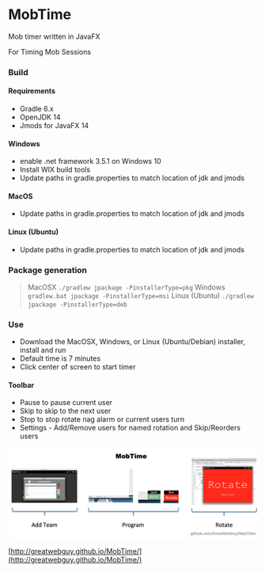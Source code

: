 # MobTime
Mob timer written in JavaFX

For Timing Mob Sessions

### Build
#### Requirements
- Gradle 6.x
- OpenJDK 14
- Jmods for JavaFX 14

#### Windows
- enable .net framework 3.5.1 on Windows 10
- Install WIX build tools
- Update paths in gradle.properties to match location of jdk and jmods

#### MacOS
- Update paths in gradle.properties to match location of jdk and jmods

#### Linux (Ubuntu)
- Update paths in gradle.properties to match location of jdk and jmods

### Package generation
> MacOSX
> ```./gradlew jpackage -PinstallerType=pkg```
> Windows
> ```gradlew.bat jpackage -PinstallerType=msi```
> Linux (Ubuntu)
> ```./gradlew jpackage -PinstallerType=deb```

### Use
- Download the MacOSX, Windows, or Linux (Ubuntu/Debian) installer, install and run
- Default time is 7 minutes
- Click center of screen to start timer

#### Toolbar
 * Pause to pause current user
 * Skip to skip to the next user
 * Stop to stop rotate nag alarm or current users turn
 * Settings - Add/Remove users for named rotation and Skip/Reorders users 

![Info Graphic Mobtime](docs/images/mobtime-info-graphic.png "Info Graphic Mobtime")


[http://greatwebguy.github.io/MobTime/](http://greatwebguy.github.io/MobTime/)
